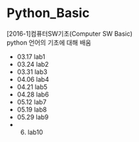 # Python_Basic
[2016-1]컴퓨터SW기초(Computer SW Basic)      
python 언어의 기초에 대해 배움      
- 03.17 lab1
- 03.24 lab2
- 03.31 lab3
- 04.06 lab4
- 04.21 lab5
- 04.28 lab6
- 05.12 lab7
- 05.19 lab8
- 05.29 lab9
- 06. lab10
